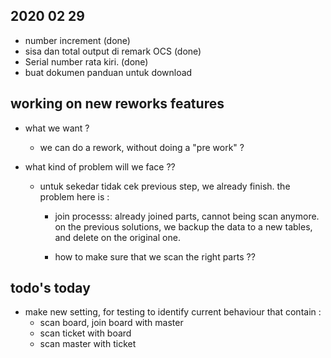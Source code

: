 ## 2020 02 29

- number increment (done)
- sisa dan total output di remark OCS (done)
- Serial number rata kiri. (done)
- buat dokumen panduan untuk download

## working on new reworks features

- what we want ?
  - we can do a rework, without doing a "pre work" ?
- what kind of problem will we face ??

  - untuk sekedar tidak cek previous step, we already finish. the problem here is :

    - join processs: already joined parts, cannot being scan anymore.
      on the previous solutions, we backup the data to a new tables, and delete on the original one.

    - how to make sure that we scan the right parts ??

## todo's today

- make new setting, for testing to identify current behaviour that contain :
  - scan board, join board with master
  - scan ticket with board
  - scan master with ticket
